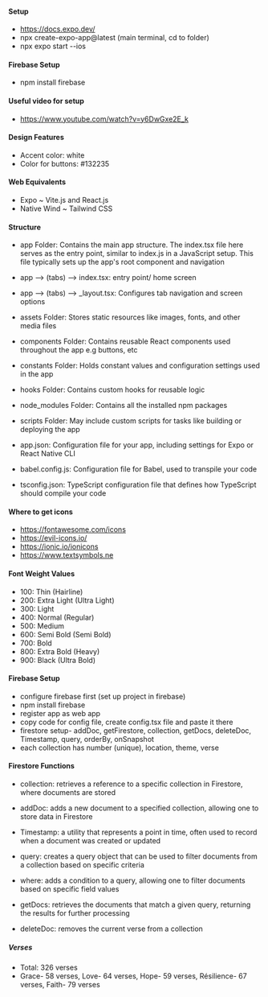 #### Setup
- https://docs.expo.dev/
- npx create-expo-app@latest (main terminal, cd to folder)
- npx expo start --ios

#### Firebase Setup
- npm install firebase

#### Useful video for setup
- https://www.youtube.com/watch?v=y6DwGxe2E_k

#### Design Features
- Accent color: white 
- Color for buttons: #132235

#### Web Equivalents
- Expo ~ Vite.js and React.js
- Native Wind ~ Tailwind CSS

#### Structure
- app Folder: Contains the main app structure. The index.tsx file here serves as the entry point, similar to index.js in a JavaScript setup. This file typically sets up the app's root component and navigation
-  app --> (tabs) --> index.tsx: entry point/ home screen
-  app --> (tabs) --> _layout.tsx: Configures tab navigation and screen options
  
- assets Folder: Stores static resources like images, fonts, and other media files
- components Folder: Contains reusable React components used throughout the app e.g buttons, etc
- constants Folder: Holds constant values and configuration settings used in the app
- hooks Folder: Contains custom hooks for reusable logic
- node_modules Folder: Contains all the installed npm packages
- scripts Folder: May include custom scripts for tasks like building or deploying the app
- app.json: Configuration file for your app, including settings for Expo or React Native CLI
- babel.config.js: Configuration file for Babel, used to transpile your code
- tsconfig.json: TypeScript configuration file that defines how TypeScript should compile your code


#### Where to get icons
- https://fontawesome.com/icons
- https://evil-icons.io/
- https://ionic.io/ionicons
- https://www.textsymbols.ne

#### Font Weight Values
- 100: Thin (Hairline)
- 200: Extra Light (Ultra Light)
- 300: Light
- 400: Normal (Regular)
- 500: Medium
- 600: Semi Bold (Semi Bold)
- 700: Bold
- 800: Extra Bold (Heavy)
- 900: Black (Ultra Bold)

#### Firebase Setup
- configure firebase first (set up project in firebase)
- npm install firebase
- register app as web app
- copy code for config file, create config.tsx file and paste it there
- firestore setup- addDoc, getFirestore, collection, getDocs, deleteDoc,  Timestamp, query, orderBy, onSnapshot
- each collection has number (unique), location, theme, verse

#### Firestore Functions
- collection: retrieves a reference to a specific collection in Firestore, where documents are stored

- addDoc: adds a new document to a specified collection, allowing one to store data in Firestore

- Timestamp: a utility that represents a point in time, often used to record when a document was created or updated

- query: creates a query object that can be used to filter documents from a collection based on specific criteria

- where: adds a condition to a query, allowing one to filter documents based on specific field values

- getDocs: retrieves the documents that match a given query, returning the results for further processing

- deleteDoc: removes the current verse from a collection

##### Verses
- Total: 326 verses
- Grace- 58 verses, Love- 64 verses, Hope- 59 verses, Résilience- 67 verses, Faith-  79 verses

